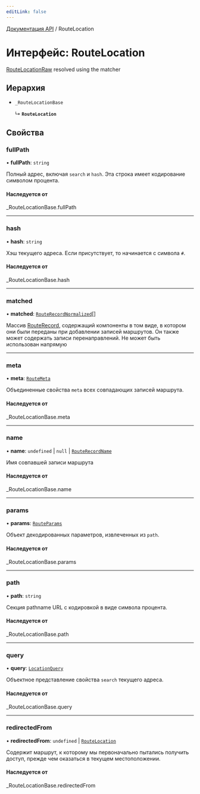 ```yaml
---
editLink: false
---
```


[Документация API](../index.md) / RouteLocation

# Интерфейс: RouteLocation

[RouteLocationRaw](../index.md#RouteLocationRaw) resolved using the matcher

## Иерархия

- `_RouteLocationBase`

  ↳ **`RouteLocation`**

## Свойства

### fullPath

• **fullPath**: `string`

Полный адрес, включая `search` и `hash`. Эта строка имеет кодирование символом процента.

#### Наследуется от

\_RouteLocationBase.fullPath

___

### hash

• **hash**: `string`

Хэш текущего адреса. Если присутствует, то начинается с символа `#`.

#### Наследуется от

\_RouteLocationBase.hash

___

### matched

• **matched**: [`RouteRecordNormalized`](RouteRecordNormalized.md)[]

Массив [RouteRecord](../index.md#RouteRecord), содержащий компоненты в том виде, в котором они были переданы при добавлении записей маршрутов. Он также может содержать записи перенаправлений. Не может быть использован напрямую

___

### meta

• **meta**: [`RouteMeta`](RouteMeta.md)

Объединенные свойства `meta` всех совпадающих записей маршрута.

#### Наследуется от

\_RouteLocationBase.meta

___

### name

• **name**: `undefined` \| ``null`` \| [`RouteRecordName`](../index.md#RouteRecordName)

Имя совпавшей записи маршрута

#### Наследуется от

\_RouteLocationBase.name

___

### params

• **params**: [`RouteParams`](../index.md#RouteParams)

Объект декодированных параметров, извлеченных из `path`.

#### Наследуется от

\_RouteLocationBase.params

___

### path

• **path**: `string`

Секция pathname URL с кодировкой в виде символа процента.

#### Наследуется от

\_RouteLocationBase.path

___

### query

• **query**: [`LocationQuery`](../index.md#LocationQuery)

Объектное представление свойства `search` текущего адреса.

#### Наследуется от

\_RouteLocationBase.query

___

### redirectedFrom

• **redirectedFrom**: `undefined` \| [`RouteLocation`](RouteLocation.md)

Содержит маршрут, к которому мы первоначально пытались получить доступ, прежде чем оказаться в текущем местоположении.

#### Наследуется от

\_RouteLocationBase.redirectedFrom
